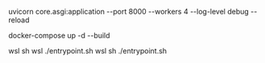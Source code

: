 uvicorn core.asgi:application --port 8000 --workers 4 --log-level debug --reload

docker-compose up -d --build


wsl sh
wsl ./entrypoint.sh
wsl sh ./entrypoint.sh